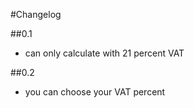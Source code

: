 #Changelog

##0.1 
- can only calculate with 21 percent VAT

##0.2 
- you can choose your VAT percent

